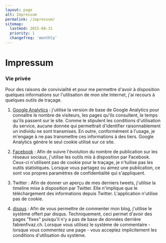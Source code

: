 ```yaml
---
layout: page
alt: Impressum
permalink: /impressum/
sitemap:
  lastmod: 2015-08-31
  priority: 1
  changefreq: 'monthly'
---
```


# Impressum

### Vie privée

Pour des raisons de convivialité et pour me permettre d'avoir à disposition quelques informations sur l'utilisation de mon site Internet, j'ai recours à quelques outils de traçage.

1. [Google Analytics](https://support.google.com/analytics/answer/6004245?hl=fr "Informations sur la confidentialité GA") : j'utilise la version de base de Google Analytics pour connaître le nombre de visiteurs, les pages qu'ils 
consultent, le temps qu'ils passent sur le site. Comme le stipulent les conditions d'utilisation du service, aucune donnée qui permettrait d'identifier raisonnablement un individu ne sont 
transmises. En outre, conformément à l'usage, je m'engage à ne pas transmettre ces informations à des tiers. Google Analytics génère le seul cookie utilisé sur ce site.

2. [Facebook](http://www.facebook.com/about/privacy/ "Paramètres de confidentialité Facebook") : Afin de suivre l'évolution du nombre de publication sur les réseaux sociaux, j'utilise les outils mis à disposition par Facebook. 
Ceux-ci n'utilisent pas de cookie pour le traçage, je n'tuilise pas les outils statistiques. Lorsque vous partagez ou aimez une publication, ce sont vos propres paramètres 
de confidentialité qui s'appliquent. 
 
3. Twitter : Afin de donner un aperçu de mes derniers tweets, j'utilise la timeline mise à disposition par Twitter. Elle n'implique que le téléchargement des informations depuis Twitter. 
L'application n'utilise pas de cookie.
  
4. [disqus](https://help.disqus.com/customer/portal/articles/466259-privacy-policy "Paramètre de confidentialité disqus") : Afin de vous permettre de commenter mon blog, j'utilise le système offert par disqus. Techniquement, ceci permet d'avoir des pages "fixes" puisqu'il n'y a pas de base de 
données derrière fabienfivaz.ch. Lorsque vous utilisez le système de commentaire - lorsque vous commentez une page - vous acceptez implicitement les conditions d'utilisation du système.